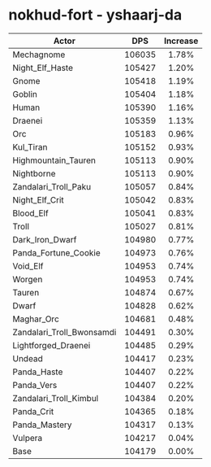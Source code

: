 # nokhud-fort - yshaarj-da
| Actor | DPS | Increase |
|---|:---:|:---:|
|Mechagnome|106035|1.78%|
|Night_Elf_Haste|105427|1.20%|
|Gnome|105418|1.19%|
|Goblin|105404|1.18%|
|Human|105390|1.16%|
|Draenei|105359|1.13%|
|Orc|105183|0.96%|
|Kul_Tiran|105152|0.93%|
|Highmountain_Tauren|105113|0.90%|
|Nightborne|105113|0.90%|
|Zandalari_Troll_Paku|105057|0.84%|
|Night_Elf_Crit|105042|0.83%|
|Blood_Elf|105041|0.83%|
|Troll|105027|0.81%|
|Dark_Iron_Dwarf|104980|0.77%|
|Panda_Fortune_Cookie|104973|0.76%|
|Void_Elf|104953|0.74%|
|Worgen|104953|0.74%|
|Tauren|104874|0.67%|
|Dwarf|104828|0.62%|
|Maghar_Orc|104681|0.48%|
|Zandalari_Troll_Bwonsamdi|104491|0.30%|
|Lightforged_Draenei|104485|0.29%|
|Undead|104417|0.23%|
|Panda_Haste|104407|0.22%|
|Panda_Vers|104407|0.22%|
|Zandalari_Troll_Kimbul|104384|0.20%|
|Panda_Crit|104365|0.18%|
|Panda_Mastery|104317|0.13%|
|Vulpera|104217|0.04%|
|Base|104179|0.00%|
